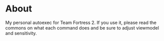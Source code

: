 # About
My personal autoexec for Team Fortress 2. If you use it, please read the commons on what each command does and be sure to adjust viewmodel and sensitivity.
